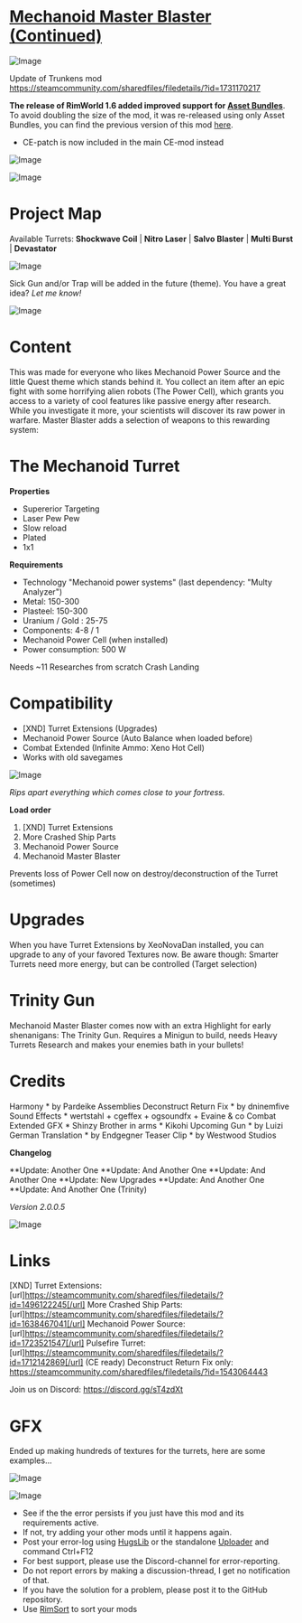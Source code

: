# [Mechanoid Master Blaster (Continued)]()

![Image](https://i.imgur.com/buuPQel.png)

Update of Trunkens mod
https://steamcommunity.com/sharedfiles/filedetails/?id=1731170217

**The release of RimWorld 1.6 added improved support for [Asset Bundles](https://github.com/emipa606/AssetBuilder/blob/main/README.md)**.
To avoid doubling the size of the mod, it was re-released using only Asset Bundles, you can find the previous version of this mod [here](https://steamcommunity.com/sharedfiles/filedetails/?id=2013229253).

- CE-patch is now included in the main CE-mod instead

![Image](https://i.imgur.com/pufA0kM.png)
	
![Image](https://i.imgur.com/Z4GOv8H.png)

# Project Map


Available Turrets: **Shockwave Coil** | **Nitro Laser** | **Salvo Blaster** | **Multi Burst** | **Devastator**

![Image](https://i.ibb.co/4FtwpLK/Mechanoid-Turret-PROJECTMAP.png)

Sick Gun and/or Trap will be added in the future (theme). You have a great idea? *Let me know!*

![Image](https://i.ibb.co/GRn1CVW/Trunken-Rifle-128x128.png)

# Content


This was made for everyone who likes Mechanoid Power Source and the little Quest theme which stands behind it. You collect an item after an epic fight with some horrifying alien robots (The Power Cell), which grants you access to a variety of cool features like passive energy after research. While you investigate it more, your scientists will discover its raw power in warfare. Master Blaster adds a selection of weapons to this rewarding system:

# The Mechanoid Turret


**Properties**

 - Supererior Targeting
 - Laser Pew Pew
 - Slow reload
 - Plated
 - 1x1

**Requirements**

 - Technology "Mechanoid power systems"
   (last dependency: "Multy Analyzer")
 - Metal: 150-300
 - Plasteel: 150-300
 - Uranium / Gold : 25-75
 - Components: 4-8 / 1
 - Mechanoid Power Cell (when installed)
 - Power consumption: 500 W

Needs ~11 Researches from scratch Crash Landing

# Compatibility


 - [XND] Turret Extensions (Upgrades)
 - Mechanoid Power Source (Auto Balance when loaded before)
 - Combat Extended (Infinite Ammo: Xeno Hot Cell)
 - Works with old savegames

![Image](https://i.ibb.co/Cs48QPv/CE-COMBAT-EXTENDED-ARHHH-klein.png)

*Rips apart everything which comes close to your fortress.*

**Load order**

 1. [XND] Turret Extensions
 2. More Crashed Ship Parts
 3. Mechanoid Power Source
 4. Mechanoid Master Blaster

Prevents loss of Power Cell now on destroy/deconstruction of the Turret (sometimes)

# Upgrades


When you have Turret Extensions by XeoNovaDan installed, you can upgrade to any of your favored Textures now. Be aware though: Smarter Turrets need more energy, but can be controlled (Target selection)

# Trinity Gun


Mechanoid Master Blaster comes now with an extra Highlight for early shenanigans: The Trinity Gun. Requires a Minigun to build, needs Heavy Turrets Research and makes your enemies bath in your bullets!

# Credits


Harmony * by Pardeike
Assemblies Deconstruct Return Fix * by dninemfive
Sound Effects * wertstahl + cgeffex + ogsoundfx + Evaine &amp; co
Combat Extended GFX * Shinzy
Brother in arms * Kikohi
Upcoming Gun * by Luizi
German Translation * by Endgegner
Teaser Clip * by Westwood Studios

**Changelog**

**Update: Another One
**Update: And Another One
**Update: And Another One
**Update: New Upgrades
**Update: And Another One
**Update: And Another One (Trinity)

*Version 2.0.0.5*

![Image](https://media.giphy.com/media/WQ0Wwh2q3mPugctpQS/giphy.gif)

# Links


[XND] Turret Extensions: [url]https://steamcommunity.com/sharedfiles/filedetails/?id=1496122245[/url]
More Crashed Ship Parts: [url]https://steamcommunity.com/sharedfiles/filedetails/?id=1638467041[/url]
Mechanoid Power Source: [url]https://steamcommunity.com/sharedfiles/filedetails/?id=1723521547[/url]
Pulsefire Turret: [url]https://steamcommunity.com/sharedfiles/filedetails/?id=1712142869[/url] (CE ready)
Deconstruct Return Fix only: https://steamcommunity.com/sharedfiles/filedetails/?id=1543064443

Join us on Discord: https://discord.gg/sT4zdXt

# GFX


Ended up making hundreds of textures for the turrets, here are some examples...

![Image](https://i.ibb.co/yy5yZLh/Mechanoid-Turret-OUTSOURCED.png)

![Image](https://i.imgur.com/PwoNOj4.png)



-  See if the the error persists if you just have this mod and its requirements active.
-  If not, try adding your other mods until it happens again.
-  Post your error-log using [HugsLib](https://steamcommunity.com/workshop/filedetails/?id=818773962) or the standalone [Uploader](https://steamcommunity.com/sharedfiles/filedetails/?id=2873415404) and command Ctrl+F12
-  For best support, please use the Discord-channel for error-reporting.
-  Do not report errors by making a discussion-thread, I get no notification of that.
-  If you have the solution for a problem, please post it to the GitHub repository.
-  Use [RimSort](https://github.com/RimSort/RimSort/releases/latest) to sort your mods


